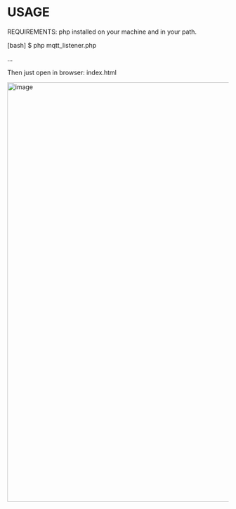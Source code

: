 # USAGE

REQUIREMENTS: php installed on your machine and in your path.

[bash]
$ php mqtt_listener.php

...

Then just open in browser: index.html

<img width="1458" height="956" alt="image" src="https://github.com/user-attachments/assets/c27078f8-9195-4007-8d88-81e9d98fdcd6" />

